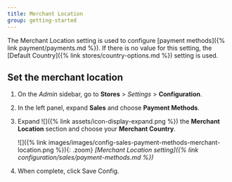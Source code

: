 ```yaml
---
title: Merchant Location
group: getting-started
---
```


The Merchant Location setting is used to configure [payment methods]({% link payment/payments.md %}). If there is no value for this setting, the [Default Country]({% link stores/country-options.md %}) setting is used.

## Set the merchant location

1. On the _Admin_ sidebar, go to **Stores** > _Settings_ > **Configuration**.

1. In the left panel, expand **Sales** and choose **Payment Methods**.

1. Expand ![]({% link assets/icon-display-expand.png %}) the **Merchant Location** section and choose your **Merchant Country**.

   ![]({% link images/images/config-sales-payment-methods-merchant-location.png %}){: .zoom}
   _[Merchant Location setting]({% link configuration/sales/payment-methods.md %})_

1. When complete, click <span class="btn">Save Config</span>.
